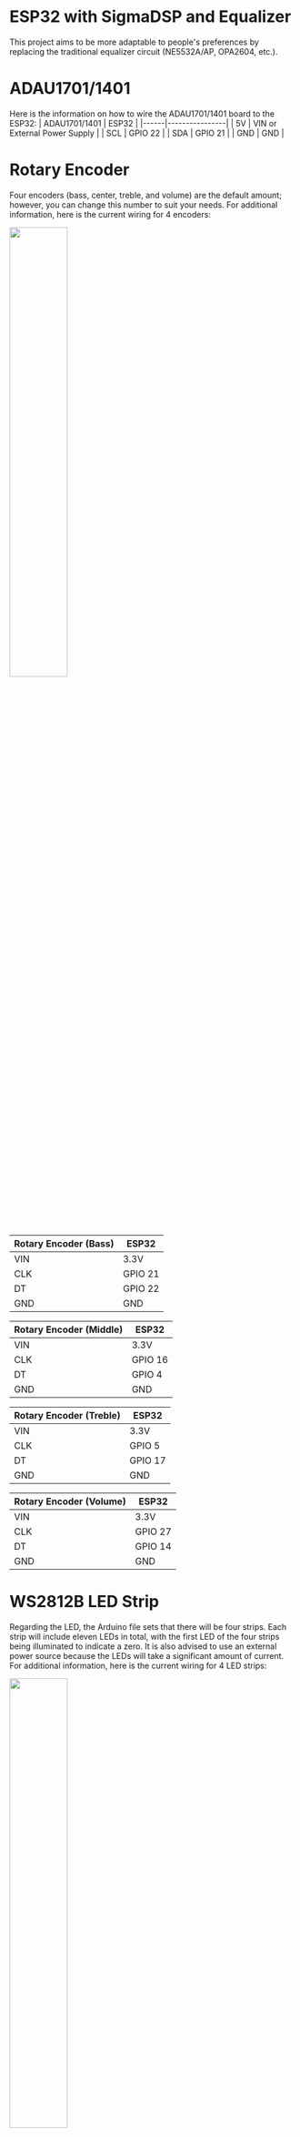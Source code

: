 # ESP32 with SigmaDSP and Equalizer


This project aims to be more adaptable to people's preferences by replacing the traditional equalizer circuit (NE5532A/AP, OPA2604, etc.). 

# ADAU1701/1401
Here is the information on how to wire the ADAU1701/1401 board to the ESP32:
| ADAU1701/1401  | ESP32 |
|------|----------------|
| 5V | VIN or External Power Supply |
| SCL | GPIO 22 |
| SDA | GPIO 21 |
| GND | GND |

# Rotary Encoder
Four encoders (bass, center, treble, and volume) are the default amount; however, you can change this number to suit your needs.
For additional information, here is the current wiring for 4 encoders:

<img src="https://user-images.githubusercontent.com/72125448/213977013-4a5b1336-3c5c-4319-94e6-383daaa219d4.jpg" width=45% height=45%>

| Rotary Encoder (Bass) | ESP32 |
|------|----------------|
| VIN | 3.3V |
| CLK | GPIO 21 |
| DT | GPIO 22 |
| GND | GND |

| Rotary Encoder (Middle) | ESP32 |
|------|----------------|
| VIN | 3.3V |
| CLK | GPIO 16 |
| DT | GPIO 4 |
| GND | GND |

| Rotary Encoder (Treble) | ESP32 |
|------|----------------|
| VIN | 3.3V |
| CLK | GPIO 5 |
| DT | GPIO 17 |
| GND | GND |

| Rotary Encoder (Volume) | ESP32 |
|------|----------------|
| VIN | 3.3V |
| CLK | GPIO 27 |
| DT | GPIO 14 |
| GND | GND |

# WS2812B LED Strip
Regarding the LED, the Arduino file sets that there will be four strips. Each strip will include eleven LEDs in total, with the first LED of the four strips being illuminated to indicate a zero. It is also advised to use an external power source because the LEDs will take a significant amount of current.
For additional information, here is the current wiring for 4 LED strips:

<img src="https://user-images.githubusercontent.com/72125448/217063951-24d0d14b-80ca-4c57-81b6-0bb9044d79c7.jpg" width=45% height=45%>

| WS2812B (Bass) | ESP32 |
|------|----------------|
| VCC | External 5V Power Supply|
| DIN | GPIO 33 |
| GND | GND |

| WS2812B (Middle) | ESP32 |
|------|----------------|
| VCC | External 5V Power Supply |
| DIN | GPIO 32 |
| GND | GND |

| WS2812B (Treble) | ESP32 |
|------|----------------|
| VCC | External 5V Power Supply |
| DIN | GPIO 18 |
| GND | GND |

| WS2812B (Volume) | ESP32 |
|------|----------------|
| VCC | External 5V Power Supply |
| DIN | GPIO 19 |
| GND | GND |

# Libraries Requirement
https://github.com/MCUdude/SigmaDSP <br />
https://github.com/igorantolic/ai-esp32-rotary-encoder <br />
https://github.com/adafruit/Adafruit_NeoPixel
# LICENSE
Apache License

